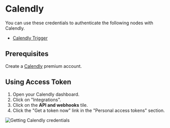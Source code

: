 # Calendly

You can use these credentials to authenticate the following nodes with Calendly.

- [Calendly Trigger](/integrations/builtin/trigger-nodes/n8n-nodes-base.calendlytrigger/)

## Prerequisites

Create a [Calendly](https://www.calendly.com/) premium account.

## Using Access Token

1. Open your Calendly dashboard.
2. Click on "Integrations".
3. Click on the **API and webhooks** tile.
4. Click the "Get a token now" link in the "Personal access tokens" section.

![Getting Calendly credentials](/_images/integrations/builtin/credentials/calendly/using-access-token.gif)
